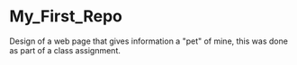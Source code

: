 # My_First_Repo
Design of a web page that gives information a "pet" of mine, this was done as part of a class assignment.

